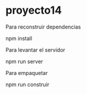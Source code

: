 # proyecto14
Para reconstruir dependencias

npm install

Para levantar el servidor

npm run server

Para empaquetar

npm run construir